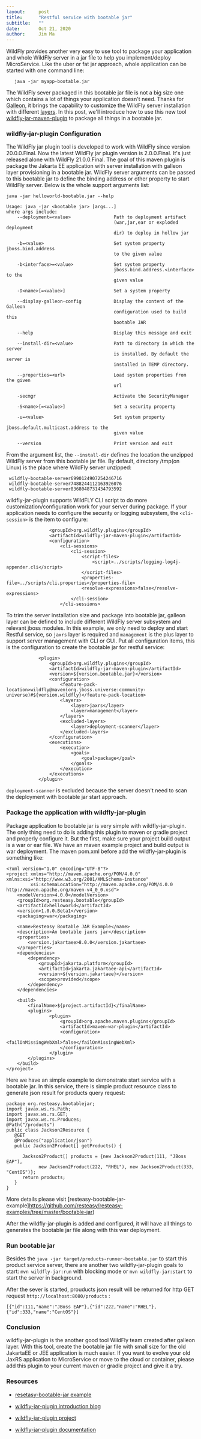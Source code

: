 ```yaml
---
layout:     post
title:      "Restful service with bootable jar"
subtitle:   ""
date:       Oct 21, 2020
author:     Jim Ma
---
```


WildFly provides another very easy to use tool to package your application and whole WildFly server in a jar file to help you implement/deploy MicroService. Like the uber or fat jar approach, whole application can be started with one command line:
```
   java -jar myapp-bootable.jar
```
The WildFly sever packaged in this bootable jar file is not a big size one which contains a lot of things your application doesn't need. Thanks for [Galleon](https://docs.wildfly.org/galleon/), it brings the capability to customize the WildFly server installation with different [layers](https://docs.wildfly.org/20/Admin_Guide.html#defined-galleon-layers). In this post, we'll introduce how to use this new tool [wildfly-jar-maven-plugin](https://github.com/wildfly-extras/wildfly-jar-maven-plugin) to package all things in a bootable jar.

### wildfly-jar-plugin Configuration

The WildFly jar plugin tool is developed to work with WildFly since version 20.0.0.Final. Now the latest WildFly jar plugin version is 2.0.0.Final. It's just released alone with WildFly 21.0.0.Final. The goal of this maven plugin is package the Jakarta EE application with server installation with galleon layer provisioning in a bootable jar. WildFly server arguments can be passed to this bootable jar to define the binding address or other property to start WildFly server. Below is the whole support arguments list:
```
java -jar helloworld-bootable.jar --help

Usage: java -jar <bootable jar> [args...]
where args include:
    --deployment=<value>                Path to deployment artifact 
                                        (war,jar,ear or exploded deployment 
                                        dir) to deploy in hollow jar

    -b=<value>                          Set system property jboss.bind.address 
                                        to the given value

    -b<interface>=<value>               Set system property 
                                        jboss.bind.address.<interface> to the 
                                        given value

    -D<name>[=<value>]                  Set a system property

    --display-galleon-config            Display the content of the Galleon 
                                        configuration used to build this 
                                        bootable JAR

    --help                              Display this message and exit

    --install-dir=<value>               Path to directory in which the server 
                                        is installed. By default the server is 
                                        installed in TEMP directory.

    --properties=<url>                  Load system properties from the given 
                                        url

    -secmgr                             Activate the SecurityManager

    -S<name>[=<value>]                  Set a security property

    -u=<value>                          Set system property 
                                        jboss.default.multicast.address to the 
                                        given value

    --version                           Print version and exit
```
From the argument list, the ```--install-dir``` defines the location the unzipped WildFly server from this bootable jar file. By default, directory /tmp(on Linux) is the place where WildFly server unzipped:
```
 wildfly-bootable-server6990124907254246716
 wildfly-bootable-server7488244112163926076
 wildfly-bootable-server8368048731434793592
```

wildfly-jar-plugin supports WildFLY CLI script to do more customization/configuration work for your server during package. If your application needs to configure the security or logging subsystem, the ```<cli-session>``` is the item to configure:
```
                <groupId>org.wildfly.plugins</groupId>
                <artifactId>wildfly-jar-maven-plugin</artifactId>
                <configuration>
                    <cli-sessions>
                        <cli-session>
                            <script-files>
                                <script>../scripts/logging-log4j-appender.cli</script>
                            </script-files>
                            <properties-file>../scripts/cli.properties</properties-file>
                            <resolve-expressions>false</resolve-expressions>
                        </cli-session>
                    </cli-sessions>
``` 

To trim the server installation size and package into bootable jar, galleon layer can be defined to include different WildFly server subsystem and relevant jboss modules. In this example, we only need to deploy and start Restful service, so ```jaxrs``` layer is required and ```management``` is the plus layer to support server management with CLI or GUI. Put all configuration items, this is the configuration to create the bootable jar for restful service:
```
            <plugin>
                <groupId>org.wildfly.plugins</groupId>
                <artifactId>wildfly-jar-maven-plugin</artifactId>
                <version>${version.bootable.jar}</version>
                <configuration>
                    <feature-pack-location>wildfly@maven(org.jboss.universe:community-universe)#${version.wildfly}</feature-pack-location>
                    <layers>
                        <layer>jaxrs</layer>
                        <layer>management</layer>
                    </layers>
                    <excluded-layers>
                        <layer>deployment-scanner</layer>
                    </excluded-layers>
                </configuration>
                <executions>
                    <execution>
                        <goals>
                            <goal>package</goal>
                        </goals>
                    </execution>
                </executions>
            </plugin>
```
```deployment-scanner``` is excluded because the server doesn't need to scan the deployment with bootable jar start approach.  

### Package the application with wildfly-jar-plugin

Package application to bootable jar is very simple with wildfly-jar-plugin. The only thing need to do is adding this plugin to maven or gradle project and properly configure it. But the first, make sure your project build output is a war or ear file. We have an maven example project and build output is war deployment. 
The maven pom.xml before add the wildfly-jar-plugin is something like:
```
<?xml version="1.0" encoding="UTF-8"?>
<project xmlns="http://maven.apache.org/POM/4.0.0" xmlns:xsi="http://www.w3.org/2001/XMLSchema-instance"
         xsi:schemaLocation="http://maven.apache.org/POM/4.0.0 http://maven.apache.org/maven-v4_0_0.xsd">
    <modelVersion>4.0.0</modelVersion>
    <groupId>org.resteasy.bootable</groupId>
    <artifactId>helloworld</artifactId>
    <version>1.0.0.Beta1</version>
    <packaging>war</packaging>

    <name>Resteasy Bootable JAR Example</name>
    <description>An bootable jaxrs jar</description>
    <properties>
        <version.jakartaee>8.0.0</version.jakartaee>
    </properties>
    <dependencies>
        <dependency>
            <groupId>jakarta.platform</groupId>
            <artifactId>jakarta.jakartaee-api</artifactId>
            <version>${version.jakartaee}</version>
            <scope>provided</scope>
        </dependency>
    </dependencies>

    <build>
        <finalName>${project.artifactId}</finalName>
        <plugins>
                <plugin>
                    <groupId>org.apache.maven.plugins</groupId>
                    <artifactId>maven-war-plugin</artifactId>
                    <configuration>
                        <failOnMissingWebXml>false</failOnMissingWebXml>
                    </configuration>
                </plugin>
        </plugins>
    </build>
</project>
```
Here we have an simple example to demonstrate start service with a bootable jar. In this service, there is simple product resource class to generate json result for products query request:
```
package org.resteasy.bootablejar;
import javax.ws.rs.Path;
import javax.ws.rs.GET;
import javax.ws.rs.Produces;
@Path("/products")
public class Jackson2Resource {
   @GET
   @Produces("application/json")
   public Jackson2Product[] getProducts() {

      Jackson2Product[] products = {new Jackson2Product(111, "JBoss EAP"),
            new Jackson2Product(222, "RHEL"), new Jackson2Product(333, "CentOS")};
      return products;
   }
}
```
More details please visit [resteasy-bootable-jar-example]https://github.com/resteasy/resteasy-examples/tree/master/bootable-jar)

After the wildfly-jar-plugin is added and configured, it will have all things to generates the bootable jar file along with this war deployment. 

### Run bootable jar

Besides the ```java -jar target/products-runner-bootable.jar``` to start this product service server,  there are another two wildfly-jar-plugin goals to start: 
```mvn wildfly-jar:run``` with blocking mode or  ```mvn wildfly-jar:start``` to start the server in background.

After the sever is started, prouducts json result will be returned for http GET request ```http://localhost:8080/products``` :

```
[{"id":111,"name":"JBoss EAP"},{"id":222,"name":"RHEL"},{"id":333,"name":"CentOS"}]
```
### Conclusion

wildfly-jar-plugin is the another good tool WildFly team created after galleon layer. With this tool, create the bootable jar file with small size for the old JakartaEE or JEE application is much easier. If you want to evolve your old JaxRS application to MicroService or move to the cloud or container, please add this plugin to your current maven or gradle project and give it a try.

### Resources

* [resetasy-bootable-jar example](https://github.com/resteasy/resteasy-examples/tree/master/bootable-jar)

* [wildfly-jar-plugin introduction blog](https://www.wildfly.org/news/2020/06/18/Bootable-jar-Wildfly-20/)

* [wildfly-jar-plugin project](https://github.com/wildfly-extras/wildfly-jar-maven-plugin)

* [wildfly-jar-plugin documentation](https://github.com/wildfly-extras/wildfly-jar-maven-plugin/releases/download/2.0.0.Alpha4/index.html)

















